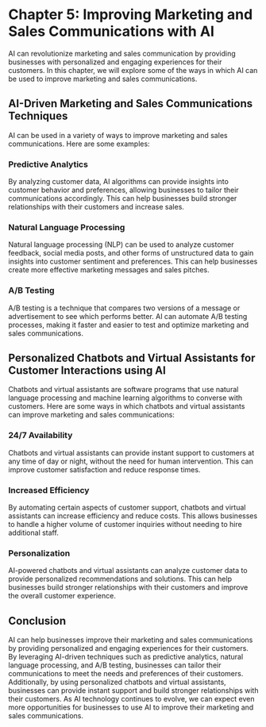 Chapter 5: Improving Marketing and Sales Communications with AI
===============================================================

AI can revolutionize marketing and sales communication by providing businesses with personalized and engaging experiences for their customers. In this chapter, we will explore some of the ways in which AI can be used to improve marketing and sales communications.

AI-Driven Marketing and Sales Communications Techniques
-------------------------------------------------------

AI can be used in a variety of ways to improve marketing and sales communications. Here are some examples:

### Predictive Analytics

By analyzing customer data, AI algorithms can provide insights into customer behavior and preferences, allowing businesses to tailor their communications accordingly. This can help businesses build stronger relationships with their customers and increase sales.

### Natural Language Processing

Natural language processing (NLP) can be used to analyze customer feedback, social media posts, and other forms of unstructured data to gain insights into customer sentiment and preferences. This can help businesses create more effective marketing messages and sales pitches.

### A/B Testing

A/B testing is a technique that compares two versions of a message or advertisement to see which performs better. AI can automate A/B testing processes, making it faster and easier to test and optimize marketing and sales communications.

Personalized Chatbots and Virtual Assistants for Customer Interactions using AI
-------------------------------------------------------------------------------

Chatbots and virtual assistants are software programs that use natural language processing and machine learning algorithms to converse with customers. Here are some ways in which chatbots and virtual assistants can improve marketing and sales communications:

### 24/7 Availability

Chatbots and virtual assistants can provide instant support to customers at any time of day or night, without the need for human intervention. This can improve customer satisfaction and reduce response times.

### Increased Efficiency

By automating certain aspects of customer support, chatbots and virtual assistants can increase efficiency and reduce costs. This allows businesses to handle a higher volume of customer inquiries without needing to hire additional staff.

### Personalization

AI-powered chatbots and virtual assistants can analyze customer data to provide personalized recommendations and solutions. This can help businesses build stronger relationships with their customers and improve the overall customer experience.

Conclusion
----------

AI can help businesses improve their marketing and sales communications by providing personalized and engaging experiences for their customers. By leveraging AI-driven techniques such as predictive analytics, natural language processing, and A/B testing, businesses can tailor their communications to meet the needs and preferences of their customers. Additionally, by using personalized chatbots and virtual assistants, businesses can provide instant support and build stronger relationships with their customers. As AI technology continues to evolve, we can expect even more opportunities for businesses to use AI to improve their marketing and sales communications.


